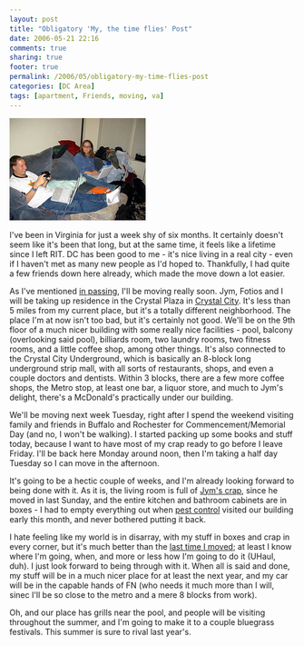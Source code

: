 ```yaml
---
layout: post
title: "Obligatory 'My, the time flies' Post"
date: 2006-05-21 22:16
comments: true
sharing: true
footer: true
permalink: /2006/05/obligatory-my-time-flies-post
categories: [DC Area]
tags: [apartment, Friends, moving, va]
---
```

<div class="imgRight"><a href="http://www.flickr.com/photos/brockli/148974823/" title="Matt and Sarah"><img src="/files/images/148974823_ed144ab28f_m.jpg" width="240" height="180" alt="Matt and Sarah" /></a></div>

I've been in Virginia for just a week shy of six months.  It certainly doesn't seem like it's been that long, but at the same time, it feels like a lifetime since I left RIT.  DC has been good to me - it's nice living in a real city - even if I haven't met as many new people as I'd hoped to.  Thankfully, I had quite a few friends down here already, which made the move down a lot easier.

As I've mentioned <a href="http://www.brockli.com/archives/2006/05/bookshelf.php">in passing</a>, I'll be moving really soon.  Jym, Fotios and I will be taking up residence in the Crystal Plaza in <a href="http://crystalcity.com/">Crystal City</a>.  It's less than 5 miles from my current place, but it's a totally different neighborhood.  The place I'm at now isn't too bad, but it's certainly not good.  We'll be on the 9th floor of a much nicer building with some really nice facilities - pool, balcony (overlooking said pool), billiards room, two laundry rooms, two fitness rooms, and a little coffee shop, among other things.  It's also connected to the Crystal City Underground, which is basically an 8-block long underground strip mall, with all sorts of restaurants, shops, and even a couple doctors and dentists.  Within 3 blocks, there are a few more coffee shops, the Metro stop, at least one bar, a liquor store, and much to Jym's delight, there's a McDonald's practically under our building.

We'll be moving next week Tuesday, right after I spend the weekend visiting family and friends in Buffalo and Rochester for Commencement/Memorial Day (and no, I won't be walking).  I started packing up some books and stuff today, because I want to have most of my crap ready to go before I leave Friday.  I'll be back here Monday around noon, then I'm taking a half day Tuesday so I can move in the afternoon.

It's going to be a hectic couple of weeks, and I'm already looking forward to being done with it.  As it is, the living room is full of <a href="http://www.flickr.com/photos/brockli/sets/72057594138811505/">Jym's crap</a>, since he moved in last Sunday, and the entire kitchen and bathroom cabinets are in boxes - I had to empty everything out when <a href="http://www.brockli.com/archives/2006/05/schedule_of_events.php">pest control</a> visited our building early this month, and never bothered putting it back.

I hate feeling like my world is in disarray, with my stuff in boxes and crap in every corner, but it's much better than the <a href="http://www.brockli.com/archives/2005/11/go_south_young_man.php">last time I moved</a>; at least I know where I'm going, when, and more or less how I'm going to do it (UHaul, duh).  I just look forward to being through with it.  When all is said and done, my stuff will be in a much nicer place for at least the next year, and my car will be in the capable hands of FN (who needs it much more than I will, sinec I'll be so close to the metro and a mere 8 blocks from work).

Oh, and our place has grills near the pool, and people will be visiting throughout the summer, and I'm going to make it to a couple bluegrass festivals.  This summer is sure to rival last year's.
